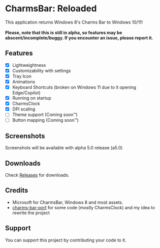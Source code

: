 # CharmsBar: Reloaded
This application returns Windows 8's Charms Bar to Windows 10/11!<br><br>
**Please, note that this is still in alpha, so features may be abscent/incomplete/buggy. If you encounter an issue, please report it.**

## Features
- [X] Lightweightness
- [X] Customizability with settings
- [X] Tray Icon
- [X] Animations
- [X] Keyboard Shortcuts (broken on Windows 11 due to it opening Edge/Copilot)
- [X] Running on startup
- [X] CharmsClock
- [X] DPI scaling
- [ ] Theme support (Coming soon™)
- [ ] Button mapping (Coming soon™)

## Screenshots
Screenshots will be available with alpha 5.0 release (a5.0)

## Downloads
Check <a href="https://github.com/Sub-Bubble/CharmsBarReloaded/releases">Releases</a> for downloads.

## Credits
- Microsoft for CharmsBar, Windows 8 and most assets.
- <a href="https://github.com/Icepenguins101/charms-bar-port">charms-bar-port</a> for some code (mostly CharmsClock) and my idea to rewrite the project

## Support
You can support this project by contributing your code to it.
